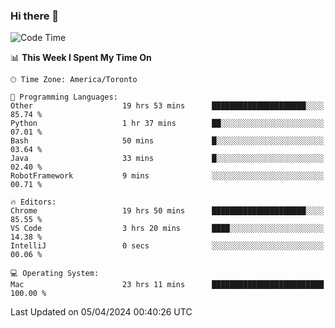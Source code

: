 ### Hi there 👋


<!--START_SECTION:waka-->
![Code Time](http://img.shields.io/badge/Code%20Time-1%2C826%20hrs%2049%20mins-blue)

📊 **This Week I Spent My Time On** 

```text
🕑︎ Time Zone: America/Toronto

💬 Programming Languages: 
Other                    19 hrs 53 mins      █████████████████████░░░░   85.74 % 
Python                   1 hr 37 mins        ██░░░░░░░░░░░░░░░░░░░░░░░   07.01 % 
Bash                     50 mins             █░░░░░░░░░░░░░░░░░░░░░░░░   03.64 % 
Java                     33 mins             █░░░░░░░░░░░░░░░░░░░░░░░░   02.40 % 
RobotFramework           9 mins              ░░░░░░░░░░░░░░░░░░░░░░░░░   00.71 % 

🔥 Editors: 
Chrome                   19 hrs 50 mins      █████████████████████░░░░   85.55 % 
VS Code                  3 hrs 20 mins       ████░░░░░░░░░░░░░░░░░░░░░   14.38 % 
IntelliJ                 0 secs              ░░░░░░░░░░░░░░░░░░░░░░░░░   00.06 % 

💻 Operating System: 
Mac                      23 hrs 11 mins      █████████████████████████   100.00 % 
```


 Last Updated on 05/04/2024 00:40:26 UTC
<!--END_SECTION:waka-->

<!--
**SillyPasty/SillyPasty** is a ✨ _special_ ✨ repository because its `README.md` (this file) appears on your GitHub profile.

Here are some ideas to get you started:

- 🔭 I’m currently working on ...
- 🌱 I’m currently learning ...
- 👯 I’m looking to collaborate on ...
- 🤔 I’m looking for help with ...
- 💬 Ask me about ...
- 📫 How to reach me: ...
- 😄 Pronouns: ...
- ⚡ Fun fact: ...
-->


